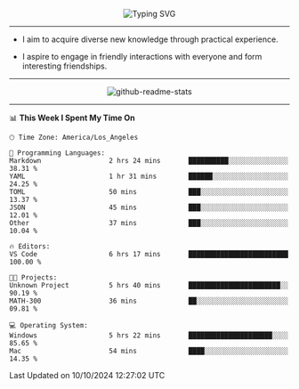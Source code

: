 <p align="center">
  <img src="https://readme-typing-svg.demolab.com?font=Fira+Code&weight=500&size=32&duration=2500&pause=1600&center=true&vCenter=true&random=false&width=1024&height=64&lines=Hi+there+%F0%9F%91%8B;I'm+delighted+you+could+make+it+here+%F0%9F%8E%89;I'm+Harry%2C+a+college+student+still+finding+my+way" alt="Typing SVG" />
</p>


---


- I aim to acquire diverse new knowledge through practical experience.

- I aspire to engage in friendly interactions with everyone and form interesting friendships.


---


<p align="center">
  <img src="https://github-readme-stats.vercel.app/api?username=Harry-Jing&show_icons=true" alt="github-readme-stats"/>
</p>


---

<!--START_SECTION:waka-->
📊 **This Week I Spent My Time On** 

```text
🕑︎ Time Zone: America/Los_Angeles

💬 Programming Languages: 
Markdown                 2 hrs 24 mins       ██████████░░░░░░░░░░░░░░░   38.31 % 
YAML                     1 hr 31 mins        ██████░░░░░░░░░░░░░░░░░░░   24.25 % 
TOML                     50 mins             ███░░░░░░░░░░░░░░░░░░░░░░   13.37 % 
JSON                     45 mins             ███░░░░░░░░░░░░░░░░░░░░░░   12.01 % 
Other                    37 mins             ███░░░░░░░░░░░░░░░░░░░░░░   10.04 % 

🔥 Editors: 
VS Code                  6 hrs 17 mins       █████████████████████████   100.00 % 

🐱‍💻 Projects: 
Unknown Project          5 hrs 40 mins       ███████████████████████░░   90.19 % 
MATH-300                 36 mins             ██░░░░░░░░░░░░░░░░░░░░░░░   09.81 % 

💻 Operating System: 
Windows                  5 hrs 22 mins       █████████████████████░░░░   85.65 % 
Mac                      54 mins             ████░░░░░░░░░░░░░░░░░░░░░   14.35 % 
```


 Last Updated on 10/10/2024 12:27:02 UTC
<!--END_SECTION:waka-->
